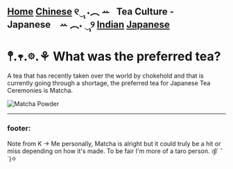 [Home](https://github.com/319SoftDev/wiki-project-group-wya_dansowaa/blob/main/README.md)  [Chinese](https://github.com/319SoftDev/wiki-project-group-wya_dansowaa/blob/main/Tea-Culture/chinese/tea-ceremony.md) ୧‿̩͙ ˖︵ ꕀ⠀Tea Culture - Japanese⠀ ꕀ ︵˖ ‿̩͙୨ [Indian](https://github.com/319SoftDev/wiki-project-group-wya_dansowaa/blob/main/Tea-Culture/indian/tea-ceremony.md)  [Japanese](https://github.com/319SoftDev/wiki-project-group-wya_dansowaa/blob/main/Tea-Culture/japanese/tea-ceremony.md)
---- 

# 𖤣.𖥧.𖡼.⚘ What was the preferred tea?
A tea that has recently taken over the world by chokehold and that is currently going through a shortage, the preferred tea for Japanese Tea Ceremonies is Matcha.


![Matcha Powder](https://navitasorganics.com/cdn/shop/articles/Navitas_Blog_Matcha_Uses_WEB3.jpg?v=1656453445&width=770)

---- 

### footer:

Note from K -> Me personally, Matcha is alright but it could truly be a hit or miss depending on how it's made. To be fair I'm more of a taro person. ദ്ദി´ ˘ `)✧







